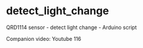 # detect_light_change
QRD1114 sensor - detect light change - Arduino script

Companion video: Youtube 116



